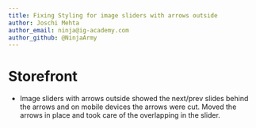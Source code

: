 ```yaml
---
title: Fixing Styling for image sliders with arrows outside
author: Joschi Mehta
author_email: ninja@ig-academy.com
author_github: @NinjaArmy
---
```

# Storefront
* Image sliders with arrows outside showed the next/prev slides behind the arrows and on mobile devices the arrows were cut. Moved the arrows in place and took care of the overlapping in the slider.